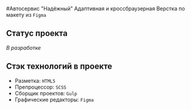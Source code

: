 #Автосервис "Надёжный"
Адаптивная и кроссбраузерная Верстка по макету из `Figma`
## Статус проекта
*В разработке*
## Стэк технологий в проекте

- Разметка: `HTML5`
- Препроцессор: `SCSS`
- Сборщик проектов: `Gulp`
- Графические редакторы: `Figma`

